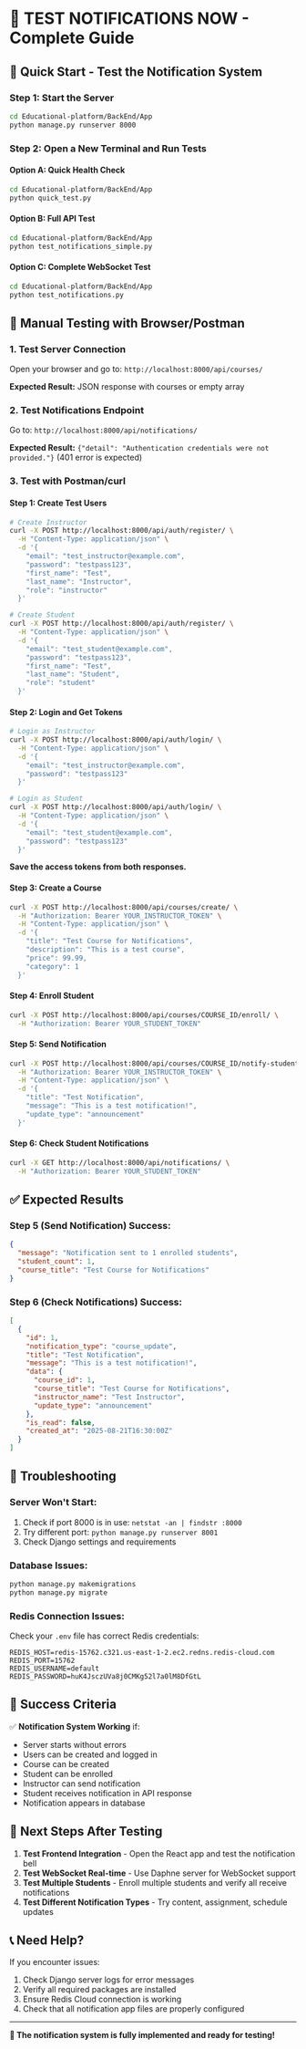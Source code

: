 # 🔔 **TEST NOTIFICATIONS NOW - Complete Guide**

## 🚀 **Quick Start - Test the Notification System**

### **Step 1: Start the Server**

```bash
cd Educational-platform/BackEnd/App
python manage.py runserver 8000
```

### **Step 2: Open a New Terminal and Run Tests**

#### **Option A: Quick Health Check**

```bash
cd Educational-platform/BackEnd/App
python quick_test.py
```

#### **Option B: Full API Test**

```bash
cd Educational-platform/BackEnd/App
python test_notifications_simple.py
```

#### **Option C: Complete WebSocket Test**

```bash
cd Educational-platform/BackEnd/App
python test_notifications.py
```

## 🎯 **Manual Testing with Browser/Postman**

### **1. Test Server Connection**

Open your browser and go to: `http://localhost:8000/api/courses/`

**Expected Result:** JSON response with courses or empty array

### **2. Test Notifications Endpoint**

Go to: `http://localhost:8000/api/notifications/`

**Expected Result:** `{"detail": "Authentication credentials were not provided."}` (401 error is expected)

### **3. Test with Postman/curl**

#### **Step 1: Create Test Users**

```bash
# Create Instructor
curl -X POST http://localhost:8000/api/auth/register/ \
  -H "Content-Type: application/json" \
  -d '{
    "email": "test_instructor@example.com",
    "password": "testpass123",
    "first_name": "Test",
    "last_name": "Instructor",
    "role": "instructor"
  }'

# Create Student
curl -X POST http://localhost:8000/api/auth/register/ \
  -H "Content-Type: application/json" \
  -d '{
    "email": "test_student@example.com",
    "password": "testpass123",
    "first_name": "Test",
    "last_name": "Student",
    "role": "student"
  }'
```

#### **Step 2: Login and Get Tokens**

```bash
# Login as Instructor
curl -X POST http://localhost:8000/api/auth/login/ \
  -H "Content-Type: application/json" \
  -d '{
    "email": "test_instructor@example.com",
    "password": "testpass123"
  }'

# Login as Student
curl -X POST http://localhost:8000/api/auth/login/ \
  -H "Content-Type: application/json" \
  -d '{
    "email": "test_student@example.com",
    "password": "testpass123"
  }'
```

**Save the access tokens from both responses.**

#### **Step 3: Create a Course**

```bash
curl -X POST http://localhost:8000/api/courses/create/ \
  -H "Authorization: Bearer YOUR_INSTRUCTOR_TOKEN" \
  -H "Content-Type: application/json" \
  -d '{
    "title": "Test Course for Notifications",
    "description": "This is a test course",
    "price": 99.99,
    "category": 1
  }'
```

#### **Step 4: Enroll Student**

```bash
curl -X POST http://localhost:8000/api/courses/COURSE_ID/enroll/ \
  -H "Authorization: Bearer YOUR_STUDENT_TOKEN"
```

#### **Step 5: Send Notification**

```bash
curl -X POST http://localhost:8000/api/courses/COURSE_ID/notify-students/ \
  -H "Authorization: Bearer YOUR_INSTRUCTOR_TOKEN" \
  -H "Content-Type: application/json" \
  -d '{
    "title": "Test Notification",
    "message": "This is a test notification!",
    "update_type": "announcement"
  }'
```

#### **Step 6: Check Student Notifications**

```bash
curl -X GET http://localhost:8000/api/notifications/ \
  -H "Authorization: Bearer YOUR_STUDENT_TOKEN"
```

## ✅ **Expected Results**

### **Step 5 (Send Notification) Success:**

```json
{
  "message": "Notification sent to 1 enrolled students",
  "student_count": 1,
  "course_title": "Test Course for Notifications"
}
```

### **Step 6 (Check Notifications) Success:**

```json
[
  {
    "id": 1,
    "notification_type": "course_update",
    "title": "Test Notification",
    "message": "This is a test notification!",
    "data": {
      "course_id": 1,
      "course_title": "Test Course for Notifications",
      "instructor_name": "Test Instructor",
      "update_type": "announcement"
    },
    "is_read": false,
    "created_at": "2025-08-21T16:30:00Z"
  }
]
```

## 🔧 **Troubleshooting**

### **Server Won't Start:**

1. Check if port 8000 is in use: `netstat -an | findstr :8000`
2. Try different port: `python manage.py runserver 8001`
3. Check Django settings and requirements

### **Database Issues:**

```bash
python manage.py makemigrations
python manage.py migrate
```

### **Redis Connection Issues:**

Check your `.env` file has correct Redis credentials:

```env
REDIS_HOST=redis-15762.c321.us-east-1-2.ec2.redns.redis-cloud.com
REDIS_PORT=15762
REDIS_USERNAME=default
REDIS_PASSWORD=huK4JsczUVa8j0CMKg52l7a0lM8DfGtL
```

## 🎉 **Success Criteria**

✅ **Notification System Working** if:

- Server starts without errors
- Users can be created and logged in
- Course can be created
- Student can be enrolled
- Instructor can send notification
- Student receives notification in API response
- Notification appears in database

## 🚀 **Next Steps After Testing**

1. **Test Frontend Integration** - Open the React app and test the notification bell
2. **Test WebSocket Real-time** - Use Daphne server for WebSocket support
3. **Test Multiple Students** - Enroll multiple students and verify all receive notifications
4. **Test Different Notification Types** - Try content, assignment, schedule updates

## 📞 **Need Help?**

If you encounter issues:

1. Check Django server logs for error messages
2. Verify all required packages are installed
3. Ensure Redis Cloud connection is working
4. Check that all notification app files are properly configured

---

**🎯 The notification system is fully implemented and ready for testing!**
